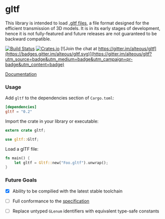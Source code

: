 # gltf

This library is intended to load [.gltf files](https://www.khronos.org/gltf), a file format designed for the efficient transmission of 3D models. It is in its early stages of development, hence it is not fully-featured and future releases are not guaranteed to be backward compatible.

[![Build Status](https://travis-ci.org/Alteous/gltf.svg?branch=master)](https://travis-ci.org/Alteous/gltf)
[![Crates.io](https://img.shields.io/crates/v/gltf.svg)](https://crates.io/crates/gltf)
[![Join the chat at https://gitter.im/alteous/gltf](https://badges.gitter.im/alteous/gltf.svg)](https://gitter.im/alteous/gltf?utm_source=badge&utm_medium=badge&utm_campaign=pr-badge&utm_content=badge)

[Documentation](https://docs.rs/gltf)

### Usage

Add `gltf` to the dependencies section of `Cargo.toml`:

```toml
[dependencies]
gltf = "0.2"
```

Import the crate in your library or executable:

```rust
extern crate gltf;

use gltf::Gltf;
```

Load a glTF file:

```rust
fn main() {
    let gltf = Gltf::new("Foo.gltf").unwrap();
}
```

### Future Goals

 - [x] Ability to be compilied with the latest stable toolchain
 - [ ] Full conformance to the [specification](https://github.com/KhronosGroup/glTF/blob/master/specification/README.md)
 - [ ] Replace untyped `GLenum` identifiers with equivalent type-safe constants

